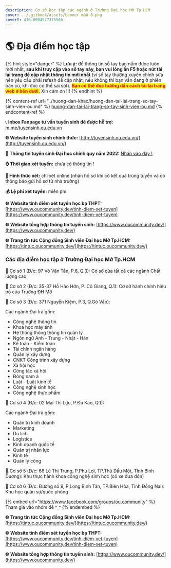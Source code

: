 ```yaml
---
description: Cơ sở học tập các ngành ở Trường Đại học Mở Tp.HCM
cover: ../.gitbook/assets/banner mẫu 8.png
coverY: 410.0904977375566
---
```


# 🌎 Địa điểm học tập

{% hint style="danger" %}
**Lưu ý:** để thông tin sổ tay bạn nắm được luôn mới nhất, **sau khi truy cập vào sổ tay này, bạn vui lòng ấn F5 hoặc nút tải lại trang để cập nhật thông tin mới nhất** (vì sổ tay thường xuyên chỉnh sửa nên yêu cầu phải refesh để cập nhật, nếu không thì bạn vẫn đang ở phiên bản cũ, khi đọc có thể sai sót). <mark style="color:red;">**Bạn có thể đọc hướng dẫn cách tải lại trang web ở bên dưới.**</mark> Xin cảm ơn !!!
{% endhint %}

{% content-ref url="../huong-dan-khac/huong-dan-tai-lai-trang-so-tay-sinh-vien-ou.md" %}
[huong-dan-tai-lai-trang-so-tay-sinh-vien-ou.md](../huong-dan-khac/huong-dan-tai-lai-trang-so-tay-sinh-vien-ou.md)
{% endcontent-ref %}

📞 **Inbox Fanpage tư vấn tuyển sinh để được hỗ trợ:** [m.me/tuyensinh.ou.edu.vn](https://m.me/tuyensinh.ou.edu.vn)

**🌐 Website tuyển sinh chính thức:** [http://tuyensinh.ou.edu.vn/](http://tuyensinh.ou.edu.vn/)

🔗 **Thông tin tuyển sinh Đại học chính quy năm 2022:** [Nhấn vào đây !](http://tuyensinh.ou.edu.vn/thong-bao-phuong-thuc-uu-tien-xet-tuyen-hoc-sinh-gioi-xet-tuyen-ket-qua-hoc-tap-thpt-hoc-ba-uu-tien-xet-tuyen-ket-qua-hoc-tap-thpt-co-chung-chi-ngoai-ngu-va-uu-tien-xet-tuyen-hoc-sinh-co-chung-chi-quoc-te-)

**⌚ Thời gian xét tuyển:** chưa có thông tin !

**📌 Hình thức xét:** chỉ xét online (nhận hồ sơ khi có kết quả trúng tuyển và có thông báo gửi hồ sơ từ nhà trường)

**💰 Lệ phí xét tuyển:** miễn phí

**🌐** **Website tính điểm xét tuyển học bạ THPT:** [https://www.oucommunity.dev/tinh-diem-xet-tuyen](https://www.oucommunity.dev/tinh-diem-xet-tuyen)

**🌐** **Website tổng hợp thông tin tuyển sinh:** [https://www.oucommunity.dev/](https://www.oucommunity.dev/)

**🌐** **Trang tin tức Cộng đồng Sinh viên Đại học Mở Tp.HCM:** [https://tintuc.oucommunity.dev/](https://tintuc.oucommunity.dev/)



### Các địa điểm học tập ở Trường Đại học Mở Tp.HCM&#x20;

📌 Cơ sở 1 (Đ/c: 97 Võ Văn Tần, P.6, Q.3): Cơ sở của tất cả các ngành Chất lượng cao&#x20;

📌 Cơ sở 2 (Đ/c: 35-37 Hồ Hảo Hớn, P. Cô Giang, Q.1): Cơ sở hành chính hiệu bộ của Trường ĐH Mở&#x20;

📌 Cơ sở 3 (Đ/c: 371 Nguyễn Kiệm, P.3, Q.Gò Vấp):&#x20;

Các ngành Đại trà gồm:&#x20;

* Công nghệ thông tin&#x20;
* Khoa học máy tính&#x20;
* Hệ thống thông thông tin quản lý&#x20;
* Ngôn ngữ Anh - Trung - Nhật - Hàn&#x20;
* &#x20;Kế toán - Kiểm toán&#x20;
* Tài chính ngân hàng&#x20;
* Quản lý xây dựng&#x20;
* CNKT Công trình xây dựng&#x20;
* Xã hội học&#x20;
* Công tác xã hội&#x20;
* Đông nam á
* Luật - Luật kinh tế&#x20;
* Công nghệ sinh học&#x20;
* Công nghệ thực phẩm

📌 Cơ sở 4 (Đ/c: 02 Mai Thị Lựu, P.Đa Kao, Q.1):&#x20;

Các ngành Đại trà gồm:&#x20;

* Quản trị kinh doanh
* Marketing
* Du lịch
* Logistics
* Kinh doanh quốc tế
* Quản trị nhân lực
* Kinh tế
* Quản lý công&#x20;

📌 Cơ sở 5 (Đ/c: 68 Lê Thị Trung, P.Phú Lợi, TP.Thủ Dầu Một, Tỉnh Bình Dương): Khu thực hành khoa công nghệ sinh học (có xe đưa đón)&#x20;

📌 Cơ sở 6 (Đ/c: Đường số 9, P.Long Bình Tân, TP.Biên Hòa, Tỉnh Đồng Nai): Khu học quân sự/quốc phòng

{% embed url="https://www.facebook.com/groups/ou.community" %}
Tham gia vào nhóm đê ^\_^
{% endembed %}

**🌐** **Trang tin tức Cộng đồng Sinh viên Đại học Mở Tp.HCM:** [https://tintuc.oucommunity.dev/](https://tintuc.oucommunity.dev/)

**🌐** **Website tính điểm xét tuyển học bạ THPT:** [https://www.oucommunity.dev/tinh-diem-xet-tuyen](https://www.oucommunity.dev/tinh-diem-xet-tuyen)

**🌐** **Website tổng hợp thông tin tuyển sinh:** [https://www.oucommunity.dev/](https://www.oucommunity.dev/)
